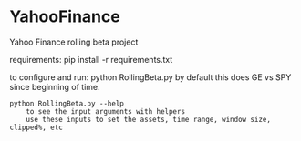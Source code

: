 YahooFinance
============

Yahoo Finance rolling beta project

requirements:
    pip install -r requirements.txt

to configure and run:
    python RollingBeta.py
        by default this does GE vs SPY since beginning of time.

    python RollingBeta.py --help
        to see the input arguments with helpers
        use these inputs to set the assets, time range, window size, clipped%, etc

